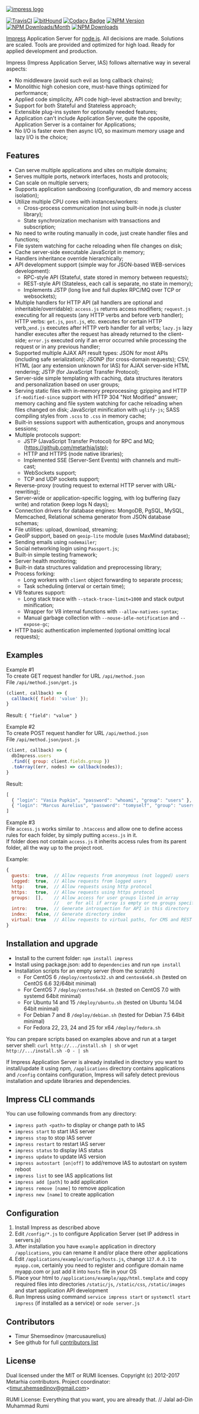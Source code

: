 [![impress logo](http://habrastorage.org/files/d67/1b3/be5/d671b3be591d47a9bd10fe857e9d5319.png)](https://github.com/metarhia/impress)

[![TravisCI](https://travis-ci.org/metarhia/impress.svg?branch=master)](https://travis-ci.org/metarhia/impress)
[![bitHound](https://www.bithound.io/github/metarhia/impress/badges/score.svg)](https://www.bithound.io/github/metarhia/impress)
[![Codacy Badge](https://api.codacy.com/project/badge/Grade/6fb7b607a9cb445984aebbc08fdeb13c)](https://www.codacy.com/app/metarhia/impress)
[![NPM Version](https://badge.fury.io/js/impress.svg)](https://badge.fury.io/js/impress)
[![NPM Downloads/Month](https://img.shields.io/npm/dm/impress.svg)](https://www.npmjs.com/package/impress)
[![NPM Downloads](https://img.shields.io/npm/dt/impress.svg)](https://www.npmjs.com/package/impress)

[Impress](https://github.com/metarhia/impress) Application Server for
[node.js](http://nodejs.org). All decisions are made. Solutions are scaled.
Tools are provided and optimized for high load. Ready for applied development
and production.

Impress (Impress Application Server, IAS) follows alternative way in several
aspects:
  - No middleware (avoid such evil as long callback chains);
  - Monolithic high cohesion core, must-have things optimized for performance;
  - Applied code simplicity, API code high-level abstraction and brevity;
  - Support for both Stateful and Stateless approach;
  - Extensible plug-ins system for optionally needed features;
  - Application can't include Application Server, quite the opposite,
    Application Server is a container for Applications;
  - No I/O is faster even then async I/O, so maximum memory usage and
    lazy I/O is the choice;

## Features

  - Can serve multiple applications and sites on multiple domains;
  - Serves multiple ports, network interfaces, hosts and protocols;
  - Can scale on multiple servers;
  - Supports application sandboxing (configuration, db and memory access isolation);
  - Utilize multiple CPU cores with instances/workers:
    - Cross-process communication (not using built-in node.js cluster library);
    - State synchronization mechanism with transactions and subscription;
  - No need to write routing manually in code, just create handler files and functions;
  - File system watching for cache reloading when file changes on disk;
  - Cache server-side executable JavaScript in memory;
  - Handlers inheritance override hierarchically;
  - API development support (simple way for JSON-based WEB-services development):
    - RPC-style API (Stateful, state stored in memory between requests);
    - REST-style API (Stateless, each call is separate, no state in memory);
    - Implements JSTP (long live and full duplex RPC/MQ over TCP or websockets);
  - Multiple handlers for HTTP API (all handlers are optional and
  inheritable/overridable): `access.js` returns access modifiers; `request.js`
  executing for all requests (any HTTP verbs and before verb handler); HTTP
  verbs: `get.js`, `post.js`, etc. executes for certain HTTP verb,;`end.js`
  executes after HTTP verb handler for all verbs; `lazy.js` lazy handler executes
  after the request has already returned to the client-side; `error.js` executed
  only if an error occurred while processing the request or in any previous
  handler;
  - Supported multiple AJAX API result types: JSON for most APIs (including safe
  serialization); JSONP (for cross-domain requests); CSV; HTML (aor any extension
  unknown for IAS) for AJAX server-side HTML rendering; JSTP (for JavaScript
  Transfer Protocol);
  - Server-side simple templating with caching, data structures iterators and
  personalization based on user groups;
  - Serving static files with in-memory preprocessing: gzipping and HTTP
  `if-modified-since` support with HTTP 304 "Not Modified" answer; memory caching
  and file system watching for cache reloading when files changed on disk;
  JavaScript minification with `uglify-js`; SASS compiling styles from `.scss` to
  `.css` in memory cache;
  - Built-in sessions support with authentication, groups and anonymous sessions;
  - Multiple protocols support:
    - JSTP (JavaScript Transfer Protocol) for RPC and MQ; (https://github.com/metarhia/jstp);
    - HTTP and HTTPS (node native libraries);
    - Implemented SSE (Server-Sent Events) with channels and multi-cast;
    - WebSockets support;
    - TCP and UDP sockets support;
  - Reverse-proxy (routing request to external HTTP server with URL-rewriting);
  - Server-wide or application-specific logging, with log buffering (lazy write) and rotation (keep logs N days);
  - Connection drivers for database engines: MongoDB, PgSQL, MySQL, Memcached, Relational schema generator from JSON database schemas;
  - File utilities: upload, download, streaming;
  - GeoIP support, based on `geoip-lite` module (uses MaxMind database);
  - Sending emails using `nodemailer`;
  - Social networking login using `Passport.js`;
  - Built-in simple testing framework;
  - Server health monitoring;
  - Built-in data structures validation and preprocessing library;
  - Process forking:
    - Long workers with `client` object forwarding to separate process;
    - Task scheduling (interval or certain time);
  - V8 features support:
    - Long stack trace with `--stack-trace-limit=1000` and stack output minification;
    - Wrapper for V8 internal functions with `--allow-natives-syntax`;
    - Manual garbage collection with `--nouse-idle-notification` and `--expose-gc`;
  - HTTP basic authentication implemented (optional omitting local requests);

## Examples

Example #1  
To create GET request handler for URL `/api/method.json`  
File `/api/method.json/get.js`
```javascript
(client, callback) => {
  callback({ field: 'value' });
}
```
Result: `{ "field": "value" }`

Example #2  
To create POST request handler for URL `/api/method.json`  
File `/api/method.json/post.js`
```javascript
(client, callback) => {
  dbImpress.users
  .find({ group: client.fields.group })
  .toArray((err, nodes) => callback(nodes));
}
```
Result:
```javascript
[
  { "login": "Vasia Pupkin", "password": "whoami", "group": "users" },
  { "login": "Marcus Aurelius", "password": "tomyself", "group": "users" }
]
```

Example #3  
File `access.js` works similar to `.htaccess` and allow one to define access
rules for each folder, by simply putting `access.js` in it.  
If folder does not contain `access.js` it inherits access rules from its parent
folder, all the way up to the project root.

Example:
```javascript
{
  guests:  true,  // Allow requests from anonymous (not logged) users
  logged:  true,  // Allow requests from logged users
  http:    true,  // Allow requests using http protocol
  https:   true,  // Allow requests using https protocol
  groups:  [],    // Allow access for user groups listed in array
                  //   or for all if array is empty or no groups specified
  intro:   true,  // Generate introspection for API in this directory
  index:   false, // Generate directory index
  virtual: true   // Allow requests to virtual paths, for CMS and REST URLs
}
```

## Installation and upgrade

- Install to the current folder: `npm install impress`
- Install using package.json: add to `dependencies` and run `npm install`
- Installation scripts for an empty server (from the scratch)
  - For CentOS 6 `/deploy/centos6x32.sh` and `centos6x64.sh`
  (tested on CentOS 6.6 32/64bit minimal)
  - For CentOS 7 `/deploy/centos7x64.sh`
  (tested on CentOS 7.0 with systemd 64bit minimal)
  - For Ubuntu 14 and 15 `/deploy/ubuntu.sh`
  (tested on Ubuntu 14.04 64bit minimal)
  - For Debian 7 and 8 `/deploy/debian.sh`
  (tested for Debian 7.5 64bit minimal)
  - For Fedora 22, 23, 24 and 25 for x64 `/deploy/fedora.sh`
  
You can prepare scripts based on examples above and run at a target server shell:
`curl http://.../install.sh | sh` or `wget http://.../install.sh -O - | sh`

If Impress Application Server is already installed in directory you want to
install/update it using npm, `/applications` directory contains applications
and `/config` contains configuration, Impress will safely detect previous
installation and update libraries and dependencies.

## Impress CLI commands

You can use following commands from any directory:
  - `impress path <path>` to display or change path to IAS
  - `impress start` to start IAS server
  - `impress stop` to stop IAS server
  - `impress restart` to restart IAS server
  - `impress status` to display IAS status
  - `impress update` to update IAS version
  - `impress autostart [on|off]` to add/remove IAS to autostart on system reboot
  - `impress list` to see IAS applications list
  - `impress add [path]` to add application
  - `impress remove [name]` to remove application
  - `impress new [name]` to create application

## Configuration

1. Install Impress as described above
2. Edit `/config/*.js` to configure Application Server
(set IP address in servers.js)
3. After installation you have `example` application in directory
`/applications`, you can rename it and/or place there other applications
4. Edit `/applications/example/config/hosts.js`, change `127.0.0.1` to
`myapp.com`, certainly you need to register and configure domain name myapp.com
or just add it into `hosts` file in your OS
5. Place your html to `/applications/example/app/html.template` and copy
required files into directories `/static/js`, `/static/css`, `/static/images`
and start application API development
6. Run Impress using command `service impress start` or `systemctl start impress`
(if installed as a service) or `node server.js`

## Contributors

- Timur Shemsedinov (marcusaurelius)
- See github for full [contributors list](https://github.com/metarhia/impress/graphs/contributors)

## License

Dual licensed under the MIT or RUMI licenses.
Copyright (c) 2012-2017 Metarhia contributors.
Project coordinator: &lt;timur.shemsedinov@gmail.com&gt;

RUMI License: Everything that you want, you are already that.
// Jalal ad-Din Muhammad Rumi
